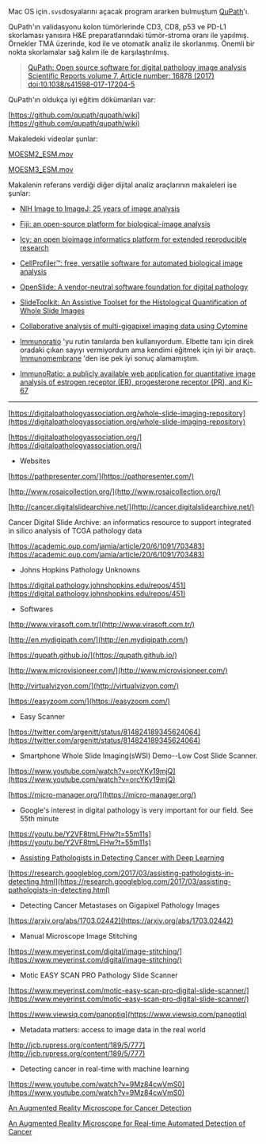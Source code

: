 Mac OS için`.svs`dosyalarını açacak program ararken bulmuştum [QuPath](https://qupath.github.io/)'ı.

QuPath'ın validasyonu kolon tümörlerinde CD3, CD8, p53 ve PD-L1 skorlaması yanısıra H&E preparatlarındaki tümör-stroma oranı ile yapılmış. Örnekler TMA üzerinde, kod ile ve otomatik analiz ile skorlanmış. Önemli bir nokta skorlamalar sağ kalım ile de karşılaştırılmış.

> [QuPath: Open source software for digital pathology image analysis](https://www.nature.com/articles/s41598-017-17204-5)  
> [Scientific Reports volume 7, Article number: 16878 \(2017\)](https://www.nature.com/articles/s41598-017-17204-5)  
> [doi:10.1038/s41598-017-17204-5](https://www.nature.com/articles/s41598-017-17204-5)

QuPath'ın oldukça iyi eğitim dökümanları var:

[https://github.com/qupath/qupath/wiki](https://github.com/qupath/qupath/wiki)

Makaledeki videolar şunlar:

[MOESM2\_ESM.mov](https://static-content.springer.com/esm/art%3A10.1038%2Fs41598-017-17204-5/MediaObjects/41598_2017_17204_MOESM2_ESM.mov)

[MOESM3\_ESM.mov](https://static-content.springer.com/esm/art%3A10.1038%2Fs41598-017-17204-5/MediaObjects/41598_2017_17204_MOESM3_ESM.mov)

Makalenin referans verdiği diğer dijital analiz araçlarının makaleleri ise şunlar:

* [NIH Image to ImageJ: 25 years of image analysis](https://www.nature.com/articles/nmeth.2089)
* [Fiji: an open-source platform for biological-image analysis](https://www.nature.com/articles/nmeth.2019)
* [Icy: an open bioimage informatics platform for extended reproducible research](https://www.nature.com/articles/nmeth.2075)
* [CellProfiler™: free, versatile software for automated biological image analysis](https://www.biotechniques.com/biotechniques/BiotechniquesJournal/2007/January/CellProfiler-free-versatile-software-for-automated-biological-image-analysis/biotechniques-40380.html)
* [OpenSlide: A vendor-neutral software foundation for digital pathology](http://www.jpathinformatics.org/article.asp?issn=2153-3539;year=2013;volume=4;issue=1;spage=27;epage=27;aulast=Goode)
* [SlideToolkit: An Assistive Toolset for the Histological Quantification of Whole Slide Images](http://journals.plos.org/plosone/article?id=10.1371/journal.pone.0110289)
* [Collaborative analysis of multi-gigapixel imaging data using Cytomine](https://academic.oup.com/bioinformatics/article/32/9/1395/1744553)
* [Immunoratio](http://jvsmicroscope.uta.fi/immunoratio/) 'yu rutin tanılarda ben kullanıyordum. Elbette tanı için direk oradaki çıkan sayıyı vermiyordum ama kendimi eğitmek için iyi bir araçtı. [Immunomembrane](http://jvsmicroscope.uta.fi/immunomembrane/) 'den ise pek iyi sonuç alamamıştım.

* [ImmunoRatio: a publicly available web application for quantitative image analysis of estrogen receptor \(ER\), progesterone receptor \(PR\), and Ki-67](https://breast-cancer-research.biomedcentral.com/articles/10.1186/bcr2615)

---

[https://digitalpathologyassociation.org/whole-slide-imaging-repository](https://digitalpathologyassociation.org/whole-slide-imaging-repository)

[https://digitalpathologyassociation.org/](https://digitalpathologyassociation.org/)

* Websites

[https://pathpresenter.com/](https://pathpresenter.com/)

[http://www.rosaicollection.org/](http://www.rosaicollection.org/)

[http://cancer.digitalslidearchive.net/](http://cancer.digitalslidearchive.net/)

Cancer Digital Slide Archive: an informatics resource to support integrated in silico analysis of TCGA pathology data

[https://academic.oup.com/jamia/article/20/6/1091/703483](https://academic.oup.com/jamia/article/20/6/1091/703483)

* Johns Hopkins Pathology Unknowns

[https://digital.pathology.johnshopkins.edu/repos/451](https://digital.pathology.johnshopkins.edu/repos/451)

* Softwares

[http://www.virasoft.com.tr/](http://www.virasoft.com.tr/)

[http://en.mydigipath.com/](http://en.mydigipath.com/)

[https://qupath.github.io/](https://qupath.github.io/)

[http://www.microvisioneer.com/](http://www.microvisioneer.com/)

[http://virtualvizyon.com/](http://virtualvizyon.com/)

[https://easyzoom.com/](https://easyzoom.com/)

* Easy Scanner

[https://twitter.com/argenitt/status/814824189345624064](https://twitter.com/argenitt/status/814824189345624064)

* Smartphone Whole Slide Imaging\(sWSI\) Demo--Low Cost Slide Scanner.

[https://www.youtube.com/watch?v=orcYKy19mjQ](https://www.youtube.com/watch?v=orcYKy19mjQ)

[https://micro-manager.org/](https://micro-manager.org/)

* Google's interest in digital pathology is very important for our field. See 55th minute

[https://youtu.be/Y2VF8tmLFHw?t=55m11s](https://youtu.be/Y2VF8tmLFHw?t=55m11s)

* [Assisting Pathologists in Detecting Cancer with Deep Learning](https://research.googleblog.com/2017/03/assisting-pathologists-in-detecting.html)

[https://research.googleblog.com/2017/03/assisting-pathologists-in-detecting.html](https://research.googleblog.com/2017/03/assisting-pathologists-in-detecting.html)

* Detecting Cancer Metastases on Gigapixel Pathology Images

[https://arxiv.org/abs/1703.02442](https://arxiv.org/abs/1703.02442)

* Manual Microscope Image Stitching

[https://www.meyerinst.com/digital/image-stitching/](https://www.meyerinst.com/digital/image-stitching/)

* Motic EASY SCAN PRO Pathology Slide Scanner

[https://www.meyerinst.com/motic-easy-scan-pro-digital-slide-scanner/](https://www.meyerinst.com/motic-easy-scan-pro-digital-slide-scanner/)

[https://www.viewsiq.com/panoptiq](https://www.viewsiq.com/panoptiq)

* Metadata matters: access to image data in the real world

[http://jcb.rupress.org/content/189/5/777](http://jcb.rupress.org/content/189/5/777)

* Detecting cancer in real-time with machine learning

[https://www.youtube.com/watch?v=9Mz84cwVmS0](https://www.youtube.com/watch?v=9Mz84cwVmS0)

[An Augmented Reality Microscope for Cancer Detection](https://research.googleblog.com/2018/04/an-augmented-reality-microscope.html)

[An Augmented Reality Microscope for Real-time Automated Detection of Cancer](https://drive.google.com/open?id=1WRBCqJItaGly-9PDSMlwQ5Ldhc8lB0lf)





